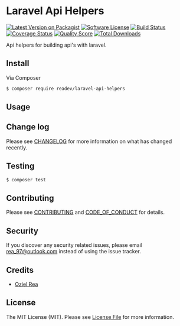 # Laravel Api Helpers

[![Latest Version on Packagist][ico-version]][link-packagist]
[![Software License][ico-license]](LICENSE.md)
[![Build Status][ico-travis]][link-travis]
[![Coverage Status][ico-scrutinizer]][link-scrutinizer]
[![Quality Score][ico-code-quality]][link-code-quality]
[![Total Downloads][ico-downloads]][link-downloads]


Api helpers for building api's with laravel.

## Install

Via Composer

``` bash
$ composer require readev/laravel-api-helpers
```

## Usage


## Change log

Please see [CHANGELOG](CHANGELOG.md) for more information on what has changed recently.

## Testing

``` bash
$ composer test
```

## Contributing

Please see [CONTRIBUTING](CONTRIBUTING.md) and [CODE_OF_CONDUCT](CODE_OF_CONDUCT.md) for details.

## Security

If you discover any security related issues, please email rea_97@outlook.com instead of using the issue tracker.

## Credits

- [Oziel Rea][link-author]

## License

The MIT License (MIT). Please see [License File](LICENSE.md) for more information.

[ico-version]: https://img.shields.io/packagist/v/readev/laravel-api-helpers.svg?style=flat-square
[ico-license]: https://img.shields.io/badge/license-MIT-brightgreen.svg?style=flat-square
[ico-travis]: https://img.shields.io/travis/readev/laravel-api-helpers/master.svg?style=flat-square
[ico-scrutinizer]: https://img.shields.io/scrutinizer/coverage/g/:vendor/laravel-api-helpers.svg?style=flat-square
[ico-code-quality]: https://img.shields.io/scrutinizer/g/readev/laravel-api-helpers.svg?style=flat-square
[ico-downloads]: https://img.shields.io/packagist/dt/readev/laravel-api-helpers.svg?style=flat-square

[link-packagist]: https://packagist.org/packages/readev/laravel-api-helpers
[link-travis]: https://travis-ci.org/readev/laravel-api-helpers
[link-scrutinizer]: https://scrutinizer-ci.com/g/readev/laravel-api-helpers/code-structure
[link-code-quality]: https://scrutinizer-ci.com/g/readev/laravel-api-helpers
[link-downloads]: https://packagist.org/packages/readev/laravel-api-helpers
[link-author]: https://github.com/Rea97
[link-contributors]: ../../contributors
